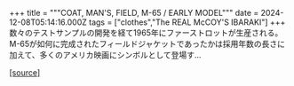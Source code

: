 +++
title = """COAT, MAN'S, FIELD, M-65 / EARLY MODEL"""
date = 2024-12-08T05:14:16.000Z
tags = ["clothes","The REAL McCOY'S IBARAKI"]
+++
数々のテストサンプルの開発を経て1965年にファーストロットが生産される。 M-65が如何に完成されたフィールドジャケットであったかは採用年数の長さに加えて、多くのアメリカ映画にシンボルとして登場す...

[[source]](https://the-realmccoys.ocnk.net/product/1369)
